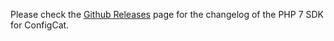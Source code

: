 Please check the [Github Releases](https://github.com/configcat/php7-sdk/releases) page for the changelog of the PHP 7 SDK for ConfigCat.